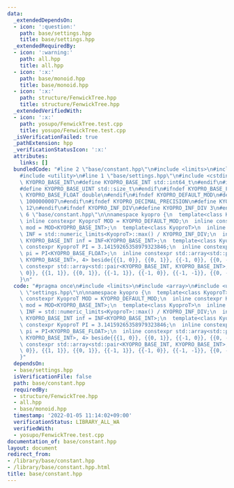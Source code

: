 ```yaml
---
data:
  _extendedDependsOn:
  - icon: ':question:'
    path: base/settings.hpp
    title: base/settings.hpp
  _extendedRequiredBy:
  - icon: ':warning:'
    path: all.hpp
    title: all.hpp
  - icon: ':x:'
    path: base/monoid.hpp
    title: base/monoid.hpp
  - icon: ':x:'
    path: structure/FenwickTree.hpp
    title: structure/FenwickTree.hpp
  _extendedVerifiedWith:
  - icon: ':x:'
    path: yosupo/FenwickTree.test.cpp
    title: yosupo/FenwickTree.test.cpp
  _isVerificationFailed: true
  _pathExtension: hpp
  _verificationStatusIcon: ':x:'
  attributes:
    links: []
  bundledCode: "#line 2 \"base/constant.hpp\"\n#include <limits>\n#include <array>\n\
    #include <utility>\n#line 1 \"base/settings.hpp\"\n#include <cstdint>\n#ifndef\
    \ KYOPRO_BASE_INT\n#define KYOPRO_BASE_INT std::int64_t\n#endif\n#ifndef KYOPRO_BASE_UINT\n\
    #define KYOPRO_BASE_UINT std::size_t\n#endif\n#ifndef KYOPRO_BASE_FLOAT\n#define\
    \ KYOPRO_BASE_FLOAT double\n#endif\n#ifndef KYOPRO_DEFAULT_MOD\n#define KYOPRO_DEFAULT_MOD\
    \ 1000000007\n#endif\n#ifndef KYOPRO_DECIMAL_PRECISION\n#define KYOPRO_DECIMAL_PRECISION\
    \ 12\n#endif\n#ifndef KYOPRO_INF_DIV\n#define KYOPRO_INF_DIV 3\n#endif\n#line\
    \ 6 \"base/constant.hpp\"\n\nnamespace kyopro {\n  template<class KyoproT>\n \
    \ inline constexpr KyoproT MOD = KYOPRO_DEFAULT_MOD;\n  inline constexpr KYOPRO_BASE_INT\
    \ mod = MOD<KYOPRO_BASE_INT>;\n  template<class KyoproT>\n  inline constexpr KyoproT\
    \ INF = std::numeric_limits<KyoproT>::max() / KYOPRO_INF_DIV;\n  inline constexpr\
    \ KYOPRO_BASE_INT inf = INF<KYOPRO_BASE_INT>;\n  template<class KyoproT>\n  inline\
    \ constexpr KyoproT PI = 3.14159265358979323846;\n  inline constexpr KYOPRO_BASE_FLOAT\
    \ pi = PI<KYOPRO_BASE_FLOAT>;\n  inline constexpr std::array<std::pair<KYOPRO_BASE_INT,\
    \ KYOPRO_BASE_INT>, 4> beside{{{1, 0}}, {{0, 1}}, {{-1, 0}}, {{0, -1}}};\n  inline\
    \ constexpr std::array<std::pair<KYOPRO_BASE_INT, KYOPRO_BASE_INT>, 8> around{{{1,\
    \ 0}}, {{1, 1}}, {{0, 1}}, {{-1, 1}}, {{-1, 0}}, {{-1, -1}}, {{0, -1}}, {{1, -1}}};\n\
    }\n"
  code: "#pragma once\n#include <limits>\n#include <array>\n#include <utility>\n#include\
    \ \"settings.hpp\"\n\nnamespace kyopro {\n  template<class KyoproT>\n  inline\
    \ constexpr KyoproT MOD = KYOPRO_DEFAULT_MOD;\n  inline constexpr KYOPRO_BASE_INT\
    \ mod = MOD<KYOPRO_BASE_INT>;\n  template<class KyoproT>\n  inline constexpr KyoproT\
    \ INF = std::numeric_limits<KyoproT>::max() / KYOPRO_INF_DIV;\n  inline constexpr\
    \ KYOPRO_BASE_INT inf = INF<KYOPRO_BASE_INT>;\n  template<class KyoproT>\n  inline\
    \ constexpr KyoproT PI = 3.14159265358979323846;\n  inline constexpr KYOPRO_BASE_FLOAT\
    \ pi = PI<KYOPRO_BASE_FLOAT>;\n  inline constexpr std::array<std::pair<KYOPRO_BASE_INT,\
    \ KYOPRO_BASE_INT>, 4> beside{{{1, 0}}, {{0, 1}}, {{-1, 0}}, {{0, -1}}};\n  inline\
    \ constexpr std::array<std::pair<KYOPRO_BASE_INT, KYOPRO_BASE_INT>, 8> around{{{1,\
    \ 0}}, {{1, 1}}, {{0, 1}}, {{-1, 1}}, {{-1, 0}}, {{-1, -1}}, {{0, -1}}, {{1, -1}}};\n\
    }"
  dependsOn:
  - base/settings.hpp
  isVerificationFile: false
  path: base/constant.hpp
  requiredBy:
  - structure/FenwickTree.hpp
  - all.hpp
  - base/monoid.hpp
  timestamp: '2022-01-05 11:14:02+09:00'
  verificationStatus: LIBRARY_ALL_WA
  verifiedWith:
  - yosupo/FenwickTree.test.cpp
documentation_of: base/constant.hpp
layout: document
redirect_from:
- /library/base/constant.hpp
- /library/base/constant.hpp.html
title: base/constant.hpp
---
```

